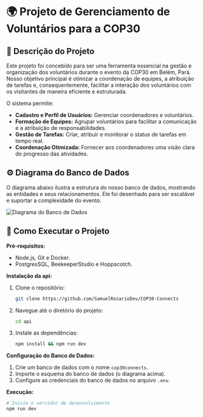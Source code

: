 # 🌍 Projeto de Gerenciamento de Voluntários para a COP30

## 📝 Descrição do Projeto

Este projeto foi concebido para ser uma ferramenta essencial na gestão e organização dos voluntários durante o evento da COP30 em Belém, Pará. Nosso objetivo principal é otimizar a coordenação de equipes, a atribuição de tarefas e, consequentemente, facilitar a interação dos voluntários com os visitantes de maneira eficiente e estruturada.

O sistema permite:
- **Cadastro e Perfil de Usuários:** Gerenciar coordenadores e voluntários.
- **Formação de Equipes:** Agrupar voluntários para facilitar a comunicação e a atribuição de responsabilidades.
- **Gestão de Tarefas:** Criar, atribuir e monitorar o status de tarefas em tempo real.
- **Coordenação Otimizada:** Fornecer aos coordenadores uma visão clara do progresso das atividades.

## ⚙️ Diagrama do Banco de Dados

O diagrama abaixo ilustra a estrutura do nosso banco de dados, mostrando as entidades e seus relacionamentos. Ele foi desenhado para ser escalável e suportar a complexidade do evento.

![Diagrama do Banco de Dados](./ERD.png)

## 🚀 Como Executar o Projeto

**Pré-requisitos:**
- Node.js, Git e Docker.
- PostgresSQL, BeekeeperStudio e Hoppscotch.

**Instalação da api:**

1.  Clone o repositório:
    ```bash
    git clone https://github.com/SamuelRosarioDev/COP30-Connects
    ```
2.  Navegue até o diretório do projeto:
    ```bash
    cd api
    ```
3.  Instale as dependências:
    ```bash
    npm install && npm run dev
    ```

**Configuração do Banco de Dados:**

1.  Crie um banco de dados com o nome `cop30connects`.
2.  Importe o esquema do banco de dados (o diagrama acima).
3.  Configure as credenciais do banco de dados no arquivo `.env`.

**Execução:**

```bash
# Inicie o servidor de desenvolvimento
npm run dev